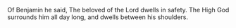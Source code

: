 Of Benjamin he said, The beloved of the Lord dwells in safety. The High God surrounds him all day long, and dwells between his shoulders.
